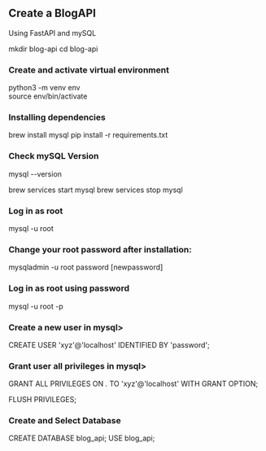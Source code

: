 ## Create a BlogAPI
Using FastAPI and mySQL

mkdir blog-api
cd blog-api


### Create and activate virtual environment 

python3 -m venv env
<br/>
source env/bin/activate


### Installing dependencies
brew install mysql 
pip install -r requirements.txt

### Check mySQL Version
mysql --version


<!-- If you installed MySQL through Homebrew, you can start and stop it using the commands: -->
brew services start mysql
brew services stop mysql

### Log in as root 
mysql -u root

### Change your root password after installation:
mysqladmin -u root password [newpassword]

### Log in as root using password
mysql -u root -p

### Create a new user in mysql>
CREATE USER 'xyz'@'localhost' IDENTIFIED BY 'password';

### Grant user all privileges in mysql>
GRANT ALL PRIVILEGES ON *.* TO 'xyz'@'localhost' WITH GRANT OPTION;

FLUSH PRIVILEGES;

### Create and Select Database
CREATE DATABASE blog_api;
USE blog_api;